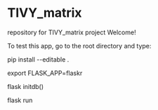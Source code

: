 # TIVY_matrix
repository for TIVY_matrix project
Welcome!

To test this app, go to the root directory and type:


pip install --editable .

export FLASK_APP=flaskr

flask initdb()

flask run
